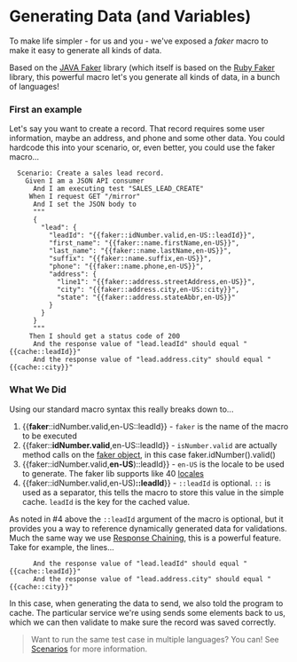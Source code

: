 # Generating Data (and Variables)

To make life simpler - for us and you - we've exposed a *faker* macro to make it easy to generate all kinds of data.

Based on the [JAVA Faker](https://github.com/DiUS/java-faker) library (which itself is based on the [Ruby Faker](https://github.com/stympy/faker) library, this powerful macro let's you generate all kinds of data, in a bunch of languages!

### First an example

Let's say you want to create a record.  That record requires some user information, maybe an address, and phone and some other data.  You could hardcode this into your scenario, or, even better, you could use the faker macro...

```gherkin
  Scenario: Create a sales lead record.
    Given I am a JSON API consumer
      And I am executing test "SALES_LEAD_CREATE"
     When I request GET "/mirror"
      And I set the JSON body to
      """
      {
        "lead": {
          "leadId": "{{faker::idNumber.valid,en-US::leadId}}",
          "first_name": "{{faker::name.firstName,en-US}}",
          "last_name": "{{faker::name.lastName,en-US}}",
          "suffix": "{{faker::name.suffix,en-US}}",
          "phone": "{{faker::name.phone,en-US}}",
          "address": {
            "line1": "{{faker::address.streetAddress,en-US}}",
            "city": "{{faker::address.city,en-US::city}}",
            "state": "{{faker::address.stateAbbr,en-US}}"
          }
        }
      }
      """
     Then I should get a status code of 200
      And the response value of "lead.leadId" should equal "{{cache::leadId}}"
      And the response value of "lead.address.city" should equal "{{cache::city}}"
```

### What We Did

Using our standard macro syntax this really breaks down to...

1. {{**faker**::idNumber.valid,en-US::leadId}} - `faker` is the name of the macro to be executed
2. {{faker::**idNumber.valid**,en-US::leadId}} - `isNumber.valid` are actually method calls on the [faker object](http://dius.github.io/java-faker/apidocs/com/github/javafaker/Faker.html), in this case faker.idNumber().valid()
3. {{faker::idNumber.valid,**en-US**)::leadId}} - `en-US` is the locale to be used to generate.  The faker lib supports like 40 [locales](https://github.com/DiUS/java-faker#supported-locales)
4. {{faker::idNumber.valid,en-US)**::leadId**}} - `::leadId` is optional. `::` is used as a separator, this tells the macro to store this value in the simple cache. `leadId` is the key for the cached value. 

As noted in #4 above the `::leadId` argument of the macro is optional, but it provides you a way to reference dynamically generated data for validations. Much the same way we use [Response Chaining](CHAINING.md), this is a powerful feature. Take for example, the lines...

```gherkin
      And the response value of "lead.leadId" should equal "{{cache::leadId}}"
      And the response value of "lead.address.city" should equal "{{cache::city}}"
```

In this case, when generating the data to send, we also told the program to cache.  The particular service we're using sends some elements back to us, which we can then validate to make sure the record was saved correctly.

> Want to run the same test case in multiple languages?  You can!  See [Scenarios](SCENARIOS.md) for more information.


